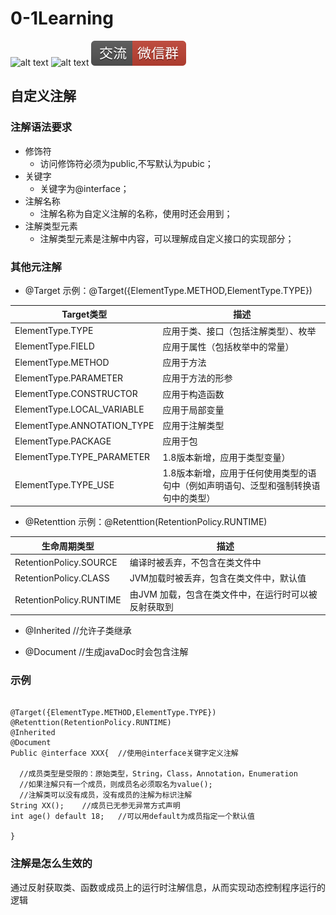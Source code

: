 # 0-1Learning

![alt text](../../static/common/svg/luoxiaosheng.svg "公众号")
![alt text](../../static/common/svg/luoxiaosheng_learning.svg "学习")
![alt text](../../static/common/svg/luoxiaosheng_wechat.svg "微信")


## 自定义注解

### 注解语法要求
* 修饰符
  * 访问修饰符必须为public,不写默认为pubic；
* 关键字
  * 关键字为@interface；
* 注解名称
  * 注解名称为自定义注解的名称，使用时还会用到；
* 注解类型元素
  * 注解类型元素是注解中内容，可以理解成自定义接口的实现部分；

### 其他元注解

* @Target
    示例：@Target({ElementType.METHOD,ElementType.TYPE})	    

|Target类型	|描述|
| ---- | ---- |
|ElementType.TYPE	|应用于类、接口（包括注解类型）、枚举|
|ElementType.FIELD	|应用于属性（包括枚举中的常量）|
|ElementType.METHOD	|应用于方法|
|ElementType.PARAMETER	|应用于方法的形参|
|ElementType.CONSTRUCTOR	|应用于构造函数|
|ElementType.LOCAL_VARIABLE	|应用于局部变量|
|ElementType.ANNOTATION_TYPE	|应用于注解类型|
|ElementType.PACKAGE	|应用于包|
|ElementType.TYPE_PARAMETER	|1.8版本新增，应用于类型变量）|
|ElementType.TYPE_USE	|1.8版本新增，应用于任何使用类型的语句中（例如声明语句、泛型和强制转换语句中的类型）|

* @Retenttion
    示例：@Retenttion(RetentionPolicy.RUNTIME)	

|生命周期类型	|描述|
| ---- | ---- |
|RetentionPolicy.SOURCE	|编译时被丢弃，不包含在类文件中|
|RetentionPolicy.CLASS	|JVM加载时被丢弃，包含在类文件中，默认值|
|RetentionPolicy.RUNTIME	|由JVM 加载，包含在类文件中，在运行时可以被反射获取到|

* @Inherited	//允许子类继承

* @Document	//生成javaDoc时会包含注解

### 示例
~~~~

@Target({ElementType.METHOD,ElementType.TYPE})
@Retenttion(RetentionPolicy.RUNTIME)
@Inherited
@Document
Public @interface XXX{	//使用@interface关键字定义注解

  //成员类型是受限的：原始类型，String，Class，Annotation，Enumeration
  //如果注解只有一个成员，则成员名必须取名为value();
  //注解类可以没有成员，没有成员的注解为标识注解
String XX();	//成员已无参无异常方式声明 
int age() default 18;	//可以用default为成员指定一个默认值

}
~~~~

### 注解是怎么生效的
通过反射获取类、函数或成员上的运行时注解信息，从而实现动态控制程序运行的逻辑